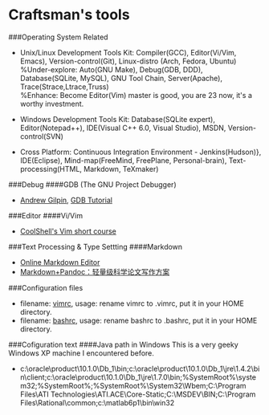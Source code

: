 Craftsman's tools
=================


###Operating System Related
* Unix/Linux Development Tools Kit: Compiler(GCC), Editor(Vi/Vim, Emacs), Version-control(Git), Linux-distro (Arch, Fedora, Ubuntu)
%Under-explore: Auto(GNU Make), Debug(GDB, DDD), Database(SQLite, MySQL), GNU Tool Chain, Server(Apache), Trace(Strace,Ltrace,Truss)  
%Enhance: Become Editor(Vim) master is good, you are 23 now, it's a worthy investment.  

* Windows Development Tools Kit: Database(SQLite expert), Editor(Notepad++), IDE(Visual C++ 6.0, Visual Studio), MSDN, Version-control(SVN)  

* Cross Platform: Continuous Integration Environment - Jenkins(Hudson)}, IDE(Eclipse), Mind-map(FreeMind, FreePlane, Personal-brain), Text-processing(HTML, Markdown, TeXmaker)  


###Debug
####GDB (The GNU Project Debugger)
* [Andrew Gilpin](http://www.cs.cmu.edu/~gilpin/), [GDB Tutorial](http://www.cs.cmu.edu/~gilpin/tutorial/)


###Editor
####Vi/Vim
* [CoolShell's Vim short course](http://coolshell.cn/articles/5426.html)

###Text Processing & Type Settting
####Markdown
* [Online Markdown Editor](http://mahua.jser.me/)
* [Markdown+Pandoc：轻量级科学论文写作方案](http://www.douban.com/note/245109923/)


###Configuration files
* filename: [vimrc](./files/vimrc), usage: rename vimrc to .vimrc, put it in your HOME directory.  
* filename: [bashrc](./files/bashrc), usage: rename bashrc to .bashrc, put it in your HOME directory.  

###Cofiguration text
####Java path in Windows
This is a very geeky Windows XP machine I encountered before. 
* c:\oracle\product\10.1.0\Db_1\bin;c:\oracle\product\10.1.0\Db_1\jre\1.4.2\bin\client;c:\oracle\product\10.1.0\Db_1\jre\1.7.0\bin;%SystemRoot%\system32;%SystemRoot%;%SystemRoot%\System32\Wbem;C:\Program Files\ATI Technologies\ATI.ACE\Core-Static;C:\MSDEV\BIN;C:\Program Files\Rational\common;c:\matlab6p1\bin\win32
